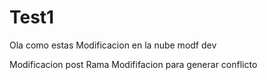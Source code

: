 # Test1
Ola como estas
Modificacion en la nube
modf dev

Modificacion post Rama
Modififacion para generar conflicto